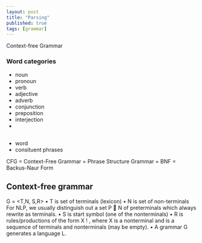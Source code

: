```yaml
---
layout: post
title: "Parsing"
published: true
tags: [grammar]
---
```


Context-free Grammar

### Word categories
* noun
* pronoun
* verb
* adjective
* adverb
* conjunction
* preposition
* interjection
*

## 
* word
* consituent phrases

CFG = Context-Free Grammar = Phrase Structure Grammar = BNF = Backus-Naur Form

## Context-free grammar
G = <T,N, S,R>
• T is set of terminals (lexicon)
• N is set of non-terminals For NLP, we usually distinguish out a set
P  N of preterminals which always rewrite as terminals.
• S is start symbol (one of the nonterminals)
• R is rules/productions of the form X ! 
, where X is a nonterminal
and 
 is a sequence of terminals and nonterminals (may be empty).
• A grammar G generates a language L.